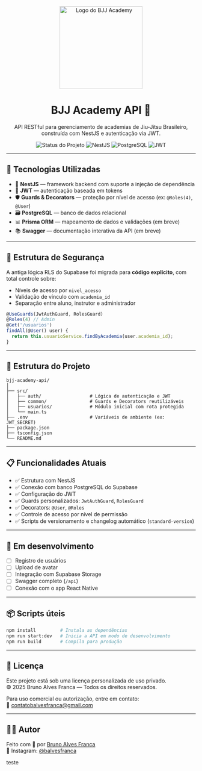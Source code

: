 
<div align="center">
  <img src="https://i.imgur.com/WdGink9.png" alt="Logo do BJJ Academy" width="220" />

  <h1>BJJ Academy API 🥋</h1>
  <p>API RESTful para gerenciamento de academias de Jiu-Jitsu Brasileiro, construída com NestJS e autenticação via JWT.</p>

  <p align="center">
    <img src="https://img.shields.io/badge/status-em%20desenvolvimento-yellow" alt="Status do Projeto" />
    <img src="https://img.shields.io/badge/NestJS-v10.x-red" alt="NestJS" />
    <img src="https://img.shields.io/badge/PostgreSQL-SQL-blue" alt="PostgreSQL" />
    <img src="https://img.shields.io/badge/JWT-autentica%C3%A7%C3%A3o-green" alt="JWT" />
  </p>
</div>

---

## 🚀 Tecnologias Utilizadas

- 🧠 **NestJS** — framework backend com suporte a injeção de dependência
- 🔐 **JWT** — autenticação baseada em tokens
- 🛡 **Guards & Decorators** — proteção por nível de acesso (ex: `@Roles(4)`, `@User`)
- 🗃 **PostgreSQL** — banco de dados relacional
- 📊 **Prisma ORM** — mapeamento de dados e validações (em breve)
- 📚 **Swagger** — documentação interativa da API (em breve)

---

## 🔐 Estrutura de Segurança

A antiga lógica RLS do Supabase foi migrada para **código explícito**, com total controle sobre:

- Níveis de acesso por `nivel_acesso`
- Validação de vínculo com `academia_id`
- Separação entre aluno, instrutor e administrador

```ts
@UseGuards(JwtAuthGuard, RolesGuard)
@Roles(4) // Admin
@Get('/usuarios')
findAll(@User() user) {
  return this.usuarioService.findByAcademia(user.academia_id);
}
```

---

## 📁 Estrutura do Projeto

```
bjj-academy-api/
│
├── src/
│   ├── auth/                  # Lógica de autenticação e JWT
│   ├── common/                # Guards e Decorators reutilizáveis
│   ├── usuarios/              # Módulo inicial com rota protegida
│   └── main.ts
├── .env                       # Variáveis de ambiente (ex: JWT_SECRET)
├── package.json
├── tsconfig.json
└── README.md
```

---

## 📋 Funcionalidades Atuais

- ✅ Estrutura com NestJS
- ✅ Conexão com banco PostgreSQL do Supabase
- ✅ Configuração do JWT
- ✅ Guards personalizados: `JwtAuthGuard`, `RolesGuard`
- ✅ Decorators: `@User`, `@Roles`
- ✅ Controle de acesso por nível de permissão
- ✅ Scripts de versionamento e changelog automático (`standard-version`)


---

## 🚧 Em desenvolvimento

- [ ] Registro de usuários
- [ ] Upload de avatar
- [ ] Integração com Supabase Storage
- [ ] Swagger completo (`/api`)
- [ ] Conexão com o app React Native

---

## 📦 Scripts úteis

```bash
npm install         # Instala as dependências
npm run start:dev   # Inicia a API em modo de desenvolvimento
npm run build       # Compila para produção
```

---

## 📄 Licença

Este projeto está sob uma licença personalizada de uso privado.  
© 2025 Bruno Alves Franca — Todos os direitos reservados.

Para uso comercial ou autorização, entre em contato:  
📩 [contatobalvesfranca@gmail.com](mailto:contatobalvesfranca@gmail.com)

---

## 👨‍💻 Autor

Feito com 💙 por [Bruno Alves Franca](https://github.com/balvesfranca)  
📸 Instagram: [@balvesfranca](https://instagram.com/balvesfranca)

teste